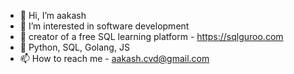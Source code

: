- 👋 Hi, I’m aakash
- 👀 I’m interested in software development
- 🎨 creator of a free SQL learning platform - https://sqlguroo.com
- 🌱 Python, SQL, Golang, JS
- 📫 How to reach me - aakash.cvd@gmail.com

<!---
aiaakash/aiaakash is a ✨ special ✨ repository because its `README.md` (this file) appears on your GitHub profile.
You can click the Preview link to take a look at your changes.
--->

